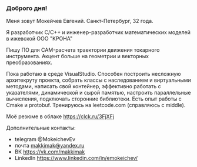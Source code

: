 ### Доброго дня!

Меня зовут Мокейчев Евгений. Санкт-Петербург, 32 года.

Я разработчик С/С++ и инженер-разработчик математических моделей в ижевской ООО "КРОНА"

Пишу ПО для CAM-расчета траектории движения токарного инструмента. Акцент больше на геометрии и векторных преобразованиях.

Пока работаю в среде VisualStudio. 
Способен построить несложную архитекруту проекта, собрать классы с наследованием и виртуальными методами, написать свой контейнер, эффективно работать с указателями, динамической и сырой памятью, настроить параллельные вычисления, подключать сторонние библиотеки.
Есть опыт работы с Cmake и  protobuf.
Тренируюсь на leetcode.com (справляюсь с middle).

Моё резюме в облаке https://clck.ru/3FjXFj

Дополнительные контакты:
- telegram @MokeichevEv
- почта makkimak@yandex.ru
- ВК https://vk.com/makkimak
- LinkedIn https://www.linkedin.com/in/emokeichev/
